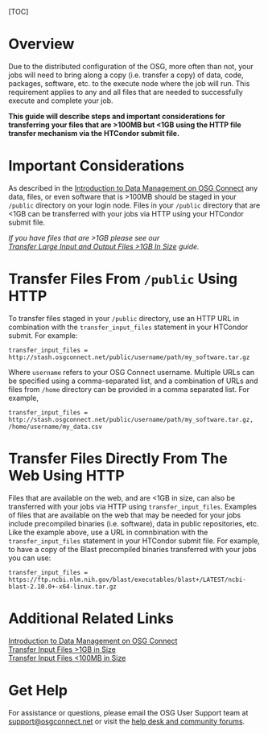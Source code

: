 [title]: - "Transfer Input Files >100MB In Size"

[TOC] 

# Overview

Due to the distributed configuration of the OSG, more often than not, your 
jobs will need to bring along a copy (i.e. transfer a copy) of data, code, 
packages, software, etc. to the execute node where the job will run. This 
requirement applies to any and all files that are needed to successfully 
execute and complete your job.

**This guide will describe steps and important considerations for transferring 
your files that are >100MB but <1GB using the HTTP file transfer mechanism via 
the HTCondor submit file.**   

# Important Considerations

As described in the [Introduction to Data Management on OSG Connect](https://support.opensciencegrid.org/support/solutions/articles/12000002985) 
any data, files, or even software that is >100MB should be staged in your 
`/public` directory on your login node. Files in your `/public` directory 
that are <1GB can be transferred with your jobs via HTTP using your HTCondor submit file.

*If you have files that are >1GB please see our  
[Transfer Large Input and Output Files >1GB In Size](https://support.opensciencegrid.org/support/solutions/articles/12000002775) guide.*

# Transfer Files From `/public` Using HTTP

To transfer files staged in your `/public` directory, use an HTTP URL in 
combination with the `transfer_input_files` statement in your HTCondor submit. 
For example:

	transfer_input_files = http://stash.osgconnect.net/public/username/path/my_software.tar.gz

Where `username` refers to your OSG Connect username. Multiple URLs can 
be specified using a comma-separated list, and a combination of URLs and 
files from `/home` directory can be provided in a comma separated list. For example,

	transfer_input_files = http://stash.osgconnect.net/public/username/path/my_software.tar.gz, /home/username/my_data.csv

# Transfer Files Directly From The Web Using HTTP

Files that are available on the web, and are <1GB in size, can also be 
transferred with your jobs via HTTP using `transfer_input_files`. Examples 
of files that are available on the web that may be needed for your jobs 
include precompiled binaries (i.e. software), data in public repositories, 
etc. Like the example above, use a URL in comnbination with the 
`transfer_input_files` statement in your HTCondor submit file. For 
example, to have a copy of the Blast precompiled binaries transferred 
with your jobs you can use: 

	transfer_input_files = https://ftp.ncbi.nlm.nih.gov/blast/executables/blast+/LATEST/ncbi-blast-2.10.0+-x64-linux.tar.gz

# Additional Related Links

[Introduction to Data Management on OSG Connect](https://support.opensciencegrid.org/support/solutions/articles/12000002985)   
[Transfer Input Files >1GB in Size](https://support.opensciencegrid.org/support/solutions/articles/12000002775)   
[Transfer Input Files &lt;100MB in Size](https://support.opensciencegrid.org/support/solutions/articles/5000639787)

# Get Help

For assistance or questions, please email the OSG User Support team  at [support@osgconnect.net](mailto:support@osgconnect.net) or visit the [help desk and community forums](http://support.opensciencegrid.org).

